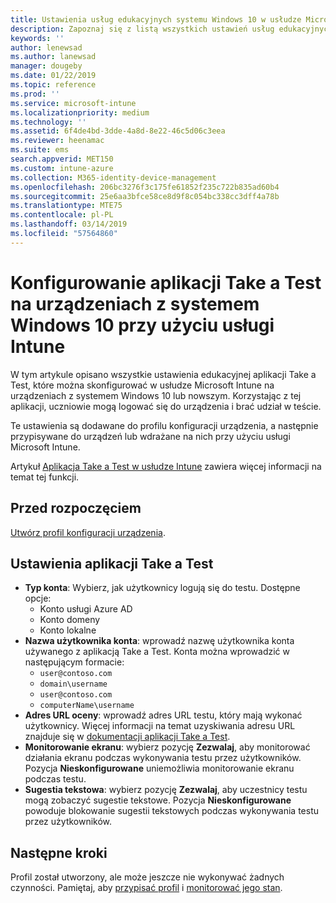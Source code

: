 ```yaml
---
title: Ustawienia usług edukacyjnych systemu Windows 10 w usłudze Microsoft Intune — Azure | Microsoft Docs
description: Zapoznaj się z listą wszystkich ustawień usług edukacyjnych dla urządzeń z systemem Windows 10. Używaj tych ustawień w profilu konfiguracji urządzenia z aplikacją Take a Test, wybieraj sposób logowania użytkowników lub uczniów, monitoruj ekran podczas testu i wykonuj inne czynności w usłudze Intune.
keywords: ''
author: lenewsad
ms.author: lanewsad
manager: dougeby
ms.date: 01/22/2019
ms.topic: reference
ms.prod: ''
ms.service: microsoft-intune
ms.localizationpriority: medium
ms.technology: ''
ms.assetid: 6f4de4bd-3dde-4a8d-8e22-46c5d06c3eea
ms.reviewer: heenamac
ms.suite: ems
search.appverid: MET150
ms.custom: intune-azure
ms.collection: M365-identity-device-management
ms.openlocfilehash: 206bc3276f3c175fe61852f235c722b835ad60b4
ms.sourcegitcommit: 25e6aa3bfce58ce8d9f8c054bc338cc3dff4a78b
ms.translationtype: MTE75
ms.contentlocale: pl-PL
ms.lasthandoff: 03/14/2019
ms.locfileid: "57564860"
---
```

# <a name="configure-the-take-a-test-app-on-windows-10-devices-using-intune"></a>Konfigurowanie aplikacji Take a Test na urządzeniach z systemem Windows 10 przy użyciu usługi Intune

W tym artykule opisano wszystkie ustawienia edukacyjnej aplikacji Take a Test, które można skonfigurować w usłudze Microsoft Intune na urządzeniach z systemem Windows 10 lub nowszym. Korzystając z tej aplikacji, uczniowie mogą logować się do urządzenia i brać udział w teście.

Te ustawienia są dodawane do profilu konfiguracji urządzenia, a następnie przypisywane do urządzeń lub wdrażane na nich przy użyciu usługi Microsoft Intune.

Artykuł [Aplikacja Take a Test w usłudze Intune](education-settings-configure.md) zawiera więcej informacji na temat tej funkcji.

## <a name="before-you-begin"></a>Przed rozpoczęciem

[Utwórz profil konfiguracji urządzenia](education-settings-configure.md#create-a-device-profile).

## <a name="take-a-test-settings"></a>Ustawienia aplikacji Take a Test

- **Typ konta**: Wybierz, jak użytkownicy logują się do testu. Dostępne opcje:
  - Konto usługi Azure AD
  - Konto domeny
  - Konto lokalne
- **Nazwa użytkownika konta**: wprowadź nazwę użytkownika konta używanego z aplikacją Take a Test. Konta można wprowadzić w następującym formacie:
  - `user@contoso.com`
  - `domain\username`
  - `user@contoso.com`
  - `computerName\username`
- **Adres URL oceny**: wprowadź adres URL testu, który mają wykonać użytkownicy. Więcej informacji na temat uzyskiwania adresu URL znajduje się w [dokumentacji aplikacji Take a Test](https://docs.microsoft.com/education/windows/take-tests-in-windows-10).
- **Monitorowanie ekranu**: wybierz pozycję **Zezwalaj**, aby monitorować działania ekranu podczas wykonywania testu przez użytkowników. Pozycja **Nieskonfigurowane** uniemożliwia monitorowanie ekranu podczas testu.
- **Sugestia tekstowa**: wybierz pozycję **Zezwalaj**, aby uczestnicy testu mogą zobaczyć sugestie tekstowe. Pozycja **Nieskonfigurowane** powoduje blokowanie sugestii tekstowych podczas wykonywania testu przez użytkowników.

## <a name="next-steps"></a>Następne kroki

Profil został utworzony, ale może jeszcze nie wykonywać żadnych czynności. Pamiętaj, aby [przypisać profil](device-profile-assign.md) i [monitorować jego stan](device-profile-monitor.md).
